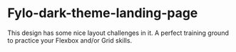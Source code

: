 # Fylo-dark-theme-landing-page
This design has some nice layout challenges in it. A perfect training ground to practice your Flexbox and/or Grid skills.
